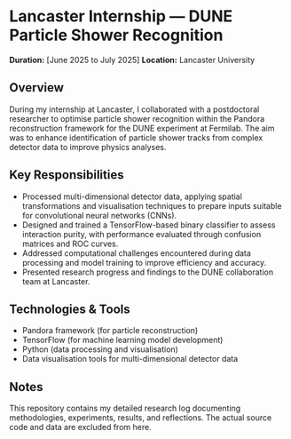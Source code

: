 # Lancaster Internship — DUNE Particle Shower Recognition

**Duration:** \[June 2025 to July 2025]
**Location:** Lancaster University

## Overview

During my internship at Lancaster, I collaborated with a postdoctoral researcher to optimise particle shower recognition within the Pandora reconstruction framework for the DUNE experiment at Fermilab. The aim was to enhance identification of particle shower tracks from complex detector data to improve physics analyses.

## Key Responsibilities

* Processed multi-dimensional detector data, applying spatial transformations and visualisation techniques to prepare inputs suitable for convolutional neural networks (CNNs).
* Designed and trained a TensorFlow-based binary classifier to assess interaction purity, with performance evaluated through confusion matrices and ROC curves.
* Addressed computational challenges encountered during data processing and model training to improve efficiency and accuracy.
* Presented research progress and findings to the DUNE collaboration team at Lancaster.

## Technologies & Tools

* Pandora framework (for particle reconstruction)
* TensorFlow (for machine learning model development)
* Python (data processing and visualisation)
* Data visualisation tools for multi-dimensional detector data

## Notes

This repository contains my detailed research log documenting methodologies, experiments, results, and reflections. The actual source code and data are excluded from here. 
